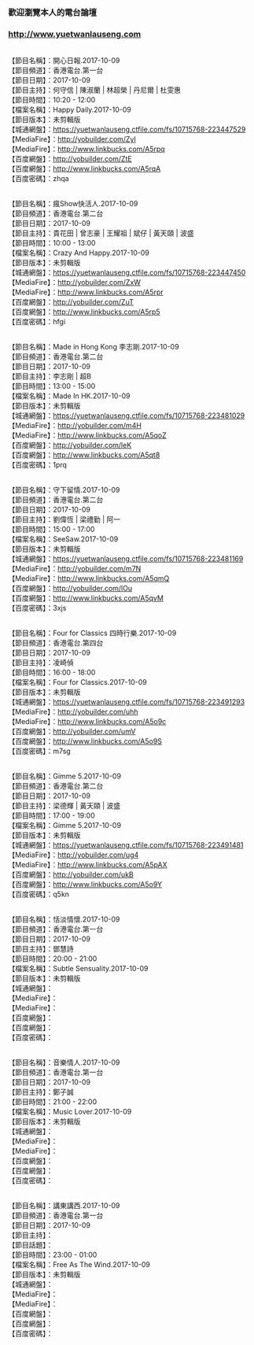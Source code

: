 ### 歡迎瀏覽本人的電台論壇
### http://www.yuetwanlauseng.com

<br>【節目名稱】：開心日報.2017-10-09
<br>【節目頻道】：香港電台.第一台
<br>【節目日期】：2017-10-09
<br>【節目主持】：何守信 | 陳淑蘭 | 林超榮 | 丹尼爾 | 杜雯惠
<br>【節目時間】：10:20 - 12:00
<br>【檔案名稱】：Happy Daily.2017-10-09
<br>【節目版本】：未剪輯版
<br>【城通網盤】：https://yuetwanlauseng.ctfile.com/fs/10715768-223447529
<br>【MediaFire】：http://yobuilder.com/ZyI
<br>【MediaFire】：http://www.linkbucks.com/A5rpq
<br>【百度網盤】：http://yobuilder.com/ZtE
<br>【百度網盤】：http://www.linkbucks.com/A5rqA
<br>【百度密碼】：zhqa

<br>【節目名稱】：瘋Show快活人.2017-10-09
<br>【節目頻道】：香港電台.第二台
<br>【節目日期】：2017-10-09
<br>【節目主持】：貴花田 | 曾志豪 | 王耀祖 | 斌仔 | 黃天頤 | 波盛
<br>【節目時間】：10:00 - 13:00
<br>【檔案名稱】：Crazy And Happy.2017-10-09
<br>【節目版本】：未剪輯版
<br>【城通網盤】：https://yuetwanlauseng.ctfile.com/fs/10715768-223447450
<br>【MediaFire】：http://yobuilder.com/ZxW
<br>【MediaFire】：http://www.linkbucks.com/A5rpr
<br>【百度網盤】：http://yobuilder.com/ZuT
<br>【百度網盤】：http://www.linkbucks.com/A5rp5
<br>【百度密碼】：hfgi

<br>【節目名稱】：Made in Hong Kong 李志剛.2017-10-09
<br>【節目頻道】：香港電台.第二台
<br>【節目日期】：2017-10-09
<br>【節目主持】：李志剛 | 超B
<br>【節目時間】：13:00 - 15:00
<br>【檔案名稱】：Made In HK.2017-10-09
<br>【節目版本】：未剪輯版
<br>【城通網盤】：https://yuetwanlauseng.ctfile.com/fs/10715768-223481029
<br>【MediaFire】：http://yobuilder.com/m4H
<br>【MediaFire】：http://www.linkbucks.com/A5qoZ
<br>【百度網盤】：http://yobuilder.com/leK
<br>【百度網盤】：http://www.linkbucks.com/A5qt8
<br>【百度密碼】：1prq

<br>【節目名稱】：守下留情.2017-10-09
<br>【節目頻道】：香港電台.第二台
<br>【節目日期】：2017-10-09
<br>【節目主持】：劉偉恆 | 梁禮勤 | 阿一
<br>【節目時間】：15:00 - 17:00
<br>【檔案名稱】：SeeSaw.2017-10-09
<br>【節目版本】：未剪輯版
<br>【城通網盤】：https://yuetwanlauseng.ctfile.com/fs/10715768-223481169
<br>【MediaFire】：http://yobuilder.com/m7N
<br>【MediaFire】：http://www.linkbucks.com/A5qmQ
<br>【百度網盤】：http://yobuilder.com/lOu
<br>【百度網盤】：http://www.linkbucks.com/A5qvM
<br>【百度密碼】：3xjs

<br>【節目名稱】：Four for Classics 四時行樂.2017-10-09
<br>【節目頻道】：香港電台.第四台
<br>【節目日期】：2017-10-09
<br>【節目主持】：凌崎偵
<br>【節目時間】：16:00 - 18:00
<br>【檔案名稱】：Four for Classics.2017-10-09
<br>【節目版本】：未剪輯版
<br>【城通網盤】：https://yuetwanlauseng.ctfile.com/fs/10715768-223491293
<br>【MediaFire】：http://yobuilder.com/uhh
<br>【MediaFire】：http://www.linkbucks.com/A5o9c
<br>【百度網盤】：http://yobuilder.com/umV
<br>【百度網盤】：http://www.linkbucks.com/A5o9S
<br>【百度密碼】：m7sg

<br>【節目名稱】：Gimme 5.2017-10-09
<br>【節目頻道】：香港電台.第二台
<br>【節目日期】：2017-10-09
<br>【節目主持】：梁德輝 | 黃天頤 | 波盛
<br>【節目時間】：17:00 - 19:00
<br>【檔案名稱】：Gimme 5.2017-10-09
<br>【節目版本】：未剪輯版
<br>【城通網盤】：https://yuetwanlauseng.ctfile.com/fs/10715768-223491481
<br>【MediaFire】：http://yobuilder.com/ug4
<br>【MediaFire】：http://www.linkbucks.com/A5pAX
<br>【百度網盤】：http://yobuilder.com/ukB
<br>【百度網盤】：http://www.linkbucks.com/A5o9Y
<br>【百度密碼】：q5kn

<br>【節目名稱】：恬淡情懷.2017-10-09
<br>【節目頻道】：香港電台.第一台
<br>【節目日期】：2017-10-09
<br>【節目主持】：鄧慧詩
<br>【節目時間】：20:00 - 21:00
<br>【檔案名稱】：Subtle Sensuality.2017-10-09
<br>【節目版本】：未剪輯版
<br>【城通網盤】：
<br>【MediaFire】：
<br>【MediaFire】：
<br>【百度網盤】：
<br>【百度網盤】：
<br>【百度密碼】：

<br>【節目名稱】：音樂情人.2017-10-09
<br>【節目頻道】：香港電台.第一台
<br>【節目日期】：2017-10-09
<br>【節目主持】：鄭子誠
<br>【節目時間】：21:00 - 22:00
<br>【檔案名稱】：Music Lover.2017-10-09
<br>【節目版本】：未剪輯版
<br>【城通網盤】：
<br>【MediaFire】：
<br>【MediaFire】：
<br>【百度網盤】：
<br>【百度網盤】：
<br>【百度密碼】：

<br>【節目名稱】：講東講西.2017-10-09
<br>【節目頻道】：香港電台.第一台
<br>【節目日期】：2017-10-09
<br>【節目主持】：
<br>【節目話題】：
<br>【節目時間】：23:00 - 01:00
<br>【檔案名稱】：Free As The Wind.2017-10-09
<br>【節目版本】：未剪輯版
<br>【城通網盤】：
<br>【MediaFire】：
<br>【MediaFire】：
<br>【百度網盤】：
<br>【百度網盤】：
<br>【百度密碼】：
